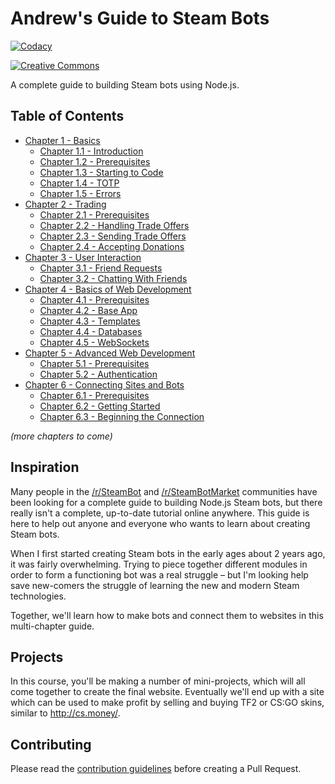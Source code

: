 # Andrew's Guide to Steam Bots

[![Codacy][codacy-img]][codacy-url]

[![Creative Commons][cc-img]][cc-url]

A complete guide to building Steam bots using Node.js.



## Table of Contents

- [Chapter 1 - Basics](./Chapter%201%20-%20Basics)
	- [Chapter 1.1 - Introduction](./Chapter%201%20-%20Basics/Chapter%201.1%20-%20Introduction)
 	- [Chapter 1.2 - Prerequisites](./Chapter%201%20-%20Basics/Chapter%201.2%20-%20Prerequisites)
 	- [Chapter 1.3 - Starting to Code](./Chapter%201%20-%20Basics/Chapter%201.3%20-%20Starting%20to%20Code)
  	- [Chapter 1.4 - TOTP](./Chapter%201%20-%20Basics/Chapter%201.4%20-%20TOTP)
  	- [Chapter 1.5 - Errors](./Chapter%201%20-%20Basics/Chapter%201.5%20-%20Errors)
- [Chapter 2 - Trading](./Chapter%202%20-%20Trading)
  	- [Chapter 2.1 - Prerequisites](./Chapter%202%20-%20Trading/Chapter%202.1%20-%20Prerequisites)
  	- [Chapter 2.2 - Handling Trade Offers](./Chapter%202%20-%20Trading/Chapter%202.2%20-%20Handling%20Trade%20Offers)
  	- [Chapter 2.3 - Sending Trade Offers](./Chapter%202%20-%20Trading/Chapter%202.3%20-%20Sending%20Trade%20Offers)
  	- [Chapter 2.4 - Accepting Donations](./Chapter%202%20-%20Trading/Chapter%202.4%20-%20Accepting%20Donations)
- [Chapter 3 - User Interaction](./Chapter%203%20-%20User%20Interaction)
  	- [Chapter 3.1 - Friend Requests](./Chapter%203%20-%20User%20Interaction/Chapter%203.1%20-%20Friend%20Requests)
	- [Chapter 3.2 - Chatting With Friends](./Chapter%203%20-%20User%20Interaction/Chapter%203.2%20-%20Chatting%20With%20Friends)
- [Chapter 4 - Basics of Web Development](./Chapter%204%20-%20Basics%20of%20Web%20Development)
  	- [Chapter 4.1 - Prerequisites](./Chapter%204%20-%20Basics%20of%20Web%20Development/Chapter%204.1%20-%20Prerequisites)
  	- [Chapter 4.2 - Base App](./Chapter%204%20-%20Basics%20of%20Web%20Development/Chapter%204.2%20-%20Base%20App)
  	- [Chapter 4.3 - Templates](./Chapter%204%20-%20Basics%20of%20Web%20Development/Chapter%204.3%20-%20Templates)
  	- [Chapter 4.4 - Databases](./Chapter%204%20-%20Basics%20of%20Web%20Development/Chapter%204.4%20-%20Databases)
  	- [Chapter 4.5 - WebSockets](./Chapter%204%20-%20Basics%20of%20Web%20Development/Chapter%204.5%20-%20WebSockets)
- [Chapter 5 - Advanced Web Development](./Chapter%205%20-%20Advanced%20Web%20Development)
  	- [Chapter 5.1 - Prerequisites](./Chapter%205%20-%20Advanced%20Web%20Development/Chapter%205.1%20-%20Prerequisites)
  	- [Chapter 5.2 - Authentication](./Chapter%205%20-%20Advanced%20Web%20Development/Chapter%205.2%20-%20Authentication)
- [Chapter 6 - Connecting Sites and Bots](./Chapter%206%20-%20Connecting%20Sites%20and%20Bots)
  	- [Chapter 6.1 - Prerequisites](./Chapter%206%20-%20Connecting%20Sites%20and%20Bots/Chapter%206.1%20-%20Prerequisites)
  	- [Chapter 6.2 - Getting Started](./Chapter%206%20-%20Connecting%20Sites%20and%20Bots/Chapter%206.2%20-%20Getting%20Started)
	- [Chapter 6.3 - Beginning the Connection](./Chapter%206%20-%20Connecting%20Sites%20and%20Bots/Chapter%206.3%20-%20Beginning%20the%20Connection)


*(more chapters to come)*

## Inspiration

Many people in the [/r/SteamBot](https://reddit.com/r/SteamBot) and
[/r/SteamBotMarket](https://reddit.com/r/SteamBotMarket) communities have been
looking for a complete guide to building Node.js Steam bots, but there really
isn't a complete, up-to-date tutorial online anywhere. This guide is here to
help out anyone and everyone who wants to learn about creating Steam bots.

When I first started creating Steam bots in the early ages about 2 years ago,
it was fairly overwhelming. Trying to piece together different modules in order
to form a functioning bot was a real struggle – but I'm looking help save
new-comers the struggle of learning the new and modern Steam technologies.

Together, we'll learn how to make bots and connect them to websites in this
multi-chapter guide.

## Projects

In this course, you'll be making a number of mini-projects, which will all come
together to create the final website. Eventually we'll end up with a site which
can be used to make profit by selling and buying TF2 or CS:GO skins, similar to
http://cs.money/.

## Contributing

Please read the [contribution guidelines](/CONTRIBUTING.md) before creating
a Pull Request.



<!-- Badge URLs -->

[codacy-img]: https://img.shields.io/codacy/grade/5822ba91cc994725932f71ee6b926400.svg?style=flat-square
[codacy-url]: https://app.codacy.com/app/Steam-Bot-Basics/node-steam-guide_2
[cc-img]:     https://i.creativecommons.org/l/by/4.0/88x31.png
[cc-url]:     https://creativecommons.org/licenses/by/4.0/
